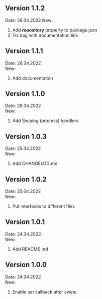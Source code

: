 ## Version 1.1.2

Date: 26.04.2022
New: 
1) Add **repository** property to package.json
2) Fix bag with documentation link

## Version 1.1.1

Date: 26.04.2022  
New:
1) Add documentation

## Version 1.1.0

Date: 26.04.2022  
New:  
1) Add Swiping (process) handlers

## Version 1.0.3

Date: 25.04.2022  
New:  
1) Add CHANGELOG.md

## Version 1.0.2

Date: 25.04.2022  
New:  
1) Put interfaces to different files

## Version 1.0.1

Date: 24.04.2022  
New:  
1) Add README.md

## Version 1.0.0

Date: 24.04.2022  
New:  
1) Enable set callback after swipe